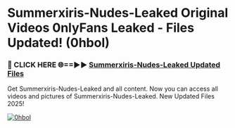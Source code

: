 # Summerxiris-Nudes-Leaked Original Videos 0nlyFans Leaked - Files Updated! (0hbol)

<h3>🔴 CLICK HERE 🌐==►► <a href="https://tinyurl.com/yc6ubb5a" rel="nofollow">Summerxiris-Nudes-Leaked Updated Files</a></h3>

Get Summerxiris-Nudes-Leaked and all content. Now you can access all videos and pictures of Summerxiris-Nudes-Leaked. New Updated Files 2025!

[![0hbol](https://i.imgur.com/7eu0CRL.gif)](https://tinyurl.com/yc6ubb5a)
